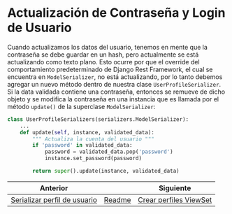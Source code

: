 # Actualización de Contraseña y Login de Usuario

Cuando actualizamos los datos del usuario, tenemos en mente que la contraseña se debe guardar en un hash, pero actualmente se está actualizando como texto plano. Esto ocurre por que el override del comportamiento predeterminado de Django Rest Framework, el cual se encuentra en `ModelSerializer`, no está actualizando, por lo tanto debemos agregar un nuevo método dentro de nuestra clase `UserProfileSerializer`. Si la data validada contiene una contraseña, entonces se remueve de dicho objeto y se modifica la contraseña en una instancia que es llamada por el método `update()` de la superclase `ModelSerializer`:

```py
class UserProfileSerializers(serializers.ModelSerializer):
    ...
    def update(self, instance, validated_data):
        """ Actualiza la cuenta del usuario """
        if 'password' in validated_data:
            password = validated_data.pop('password')
            instance.set_password(password)

        return super().update(instance, validated_data)
```

| Anterior |                        | Siguiente                                   |
| -------- | ---------------------- | ------------------------------------------- |
| [Serializar perfil de usuario](19_Serializar_Perfil_Usuario.md) | [Readme](../../README.md) | [Crear perfiles ViewSet](21_Crear_Perfiles_ViewSet.md) |
